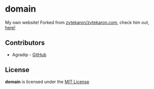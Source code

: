 # domain
My own website! Forked from [zytekaron/zytekaron.com](https://github.com/Zytekaron/zytekaron.com), check him out, [here!](https://zytekaron.com)

## Contributors
- Agradip - [GitHub](https://github.com/Agradip335)

## License
**domain** is licensed under the [MIT License](./LICENSE)
